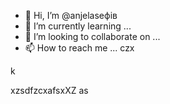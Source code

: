 - 👋 Hi, I’m @anjelaseфів
- 🌱 I’m currently learning ...
- 💞️ I’m looking to collaborate on ...
- 📫 How to reach me ...
czx
<!---XCVasdsadcxv
anjelase/anjelase is a ✨ special ✨ repository because its `README.md` (this file) appears on your GitHub profile.
You can click the Preview link to take a lookasdascxz at your changes.
--->k
xzsdfzcxafsxXZ
as

